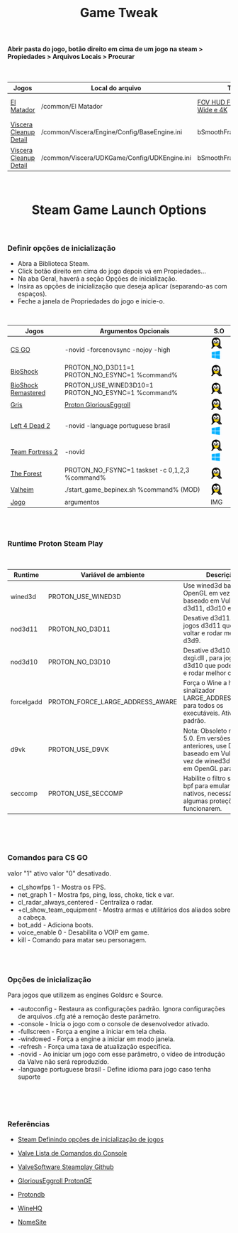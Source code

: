 <br>

<h1 align="center">Game Tweak</h1>

<br>

#### Abrir pasta do jogo, botão direito em cima de um jogo na steam > Propiedades > Arquivos Locais > Procurar

<br>

Jogos | Local do arquivo | Tweak | S.O
------------ | ------------- | ------------- | -------------
[El Matador](https://www.pcgamingwiki.com/wiki/El_Matador) | /common/El Matador | [FOV HUD Fix, Wide, Ultra Wide e 4K](https://community.pcgamingwiki.com/files/file/1496-el-matador-fov-and-hud-fix/) | <img width="25" height="" src="assets/so/linux.png"> <img width="23" height="" src="assets/so/windows.png">
[Viscera Cleanup Detail](https://www.pcgamingwiki.com/wiki/Viscera_Cleanup_Detail) |/common/Viscera/Engine/Config/BaseEngine.ini | bSmoothFrameRate=FALSE | <img width="25" height="" src="assets/so/linux.png"> <img width="23" height="" src="assets/so/windows.png">
[Viscera Cleanup Detail](https://www.pcgamingwiki.com/wiki/Viscera_Cleanup_Detail) |/common/Viscera/UDKGame/Config/UDKEngine.ini | bSmoothFrameRate=FALSE | <img width="25" height="" src="assets/so/linux.png"> <img width="23" height="" src="assets/so/windows.png">
<br>

<h1 align="center">Steam Game Launch Options</h1>

<br>

### Definir opções de inicialização

- Abra a Biblioteca Steam.
- Click botão direito em cima do jogo depois vá em Propiedades...
- Na aba Geral, haverá a seção Opções de inicialização.
- Insira as opções de inicialização que deseja aplicar (separando-as com espaços).
- Feche a janela de Propriedades do jogo e inicie-o.

<br>

Jogos | Argumentos Opcionais| S.O
------------ | -------------| -------------
[CS GO](https://developer.valvesoftware.com/wiki/Console_Command_List) |-novid -forcenovsync -nojoy -high  | <img width="25" height="" src="assets/so/linux.png"> <img width="23" height="" src="assets/so/windows.png">
[BioShock](https://www.pcgamingwiki.com/wiki/BioShock)|PROTON_NO_D3D11=1 PROTON_NO_ESYNC=1 %command% | <img width="25" height="" src="assets/so/linux.png">
[BioShock Remastered](https://www.pcgamingwiki.com/wiki/BioShock_Remastered)|PROTON_USE_WINED3D10=1 PROTON_NO_ESYNC=1 %command% | <img width="25" height="" src="assets/so/linux.png">
[Gris](https://www.pcgamingwiki.com/wiki/GRIS) | [Proton GloriousEggroll](https://github.com/GloriousEggroll/proton-ge-custom/releases) | <img width="25" height="" src="assets/so/linux.png">
[Left 4 Dead 2](https://developer.valvesoftware.com/wiki/Console_Command_List) |-novid -language portuguese brasil  | <img width="25" height="" src="assets/so/linux.png"> <img width="23" height="" src="assets/so/windows.png">
[Team Fortress 2](https://www.pcgamingwiki.com/wiki/Team_Fortress_2) | -novid | <img width="25" height="" src="assets/so/linux.png"> <img width="23" height="" src="assets/so/windows.png">
[The Forest](https://www.pcgamingwiki.com/wiki/The_Forest) | PROTON_NO_FSYNC=1 taskset -c 0,1,2,3 %command% | <img width="25" height="" src="assets/so/linux.png">
[Valheim](https://www.pcgamingwiki.com/wiki/Valheim) | ./start_game_bepinex.sh %command%  (MOD)| <img width="25" height="" src="assets/so/linux.png">
[Jogo]() | argumentos | IMG

<br> <br>

### Runtime Proton Steam Play

<br>

Runtime | Variável de ambiente | Descrição
------------ | -------------| -------------
wined3d | PROTON_USE_WINED3D | Use wined3d baseado em OpenGL em vez de DXVK baseado em Vulkan para d3d11, d3d10 e d3d9.
nod3d11 | PROTON_NO_D3D11	| Desative d3d11.dll , para jogos d3d11 que podem voltar e rodar melhor com d3d9.
nod3d10 | PROTON_NO_D3D10	| Desative d3d10.dll e dxgi.dll , para jogos d3d10 que podem voltar e rodar melhor com d3d9.
forcelgadd | PROTON_FORCE_LARGE_ADDRESS_AWARE | Força o Wine a habilitar o sinalizador LARGE_ADDRESS_AWARE para todos os executáveis. Ativado por padrão.
d9vk | PROTON_USE_D9VK | Nota: Obsoleto no Proton 5.0. Em versões anteriores, use DXVK baseado em Vulkan em vez de wined3d baseado em OpenGL para d3d9.
seccomp | PROTON_USE_SECCOMP | Habilite o filtro seccomp-bpf para emular syscalls nativos, necessários para algumas proteções DRM funcionarem.


<br> <br> <br>

### Comandos para CS GO
valor "1" ativo valor "0" desativado.

- cl_showfps 1 - Mostra os FPS.
- net_graph 1 - Mostra fps, ping, loss, choke, tick e var.
- cl_radar_always_centered - Centraliza o radar.
- +cl_show_team_equipment - Mostra armas e utilitários dos aliados sobre a cabeça.
- bot_add - Adiciona boots.
- voice_enable 0 - Desabilita o VOIP em game.
- kill -  Comando para matar seu personagem.

<br> <br> 

### Opções de inicialização
Para jogos que utilizem as engines Goldsrc e Source.

- -autoconfig - Restaura as configurações padrão. Ignora configurações de arquivos .cfg até a remoção deste parâmetro.
- -console - Inicia o jogo com o console de desenvolvedor ativado.
- -fullscreen - Força a engine a iniciar em tela cheia.
- -windowed - Força a engine a iniciar em modo janela.
- -refresh <taxa>  -  Força uma taxa de atualização específica.
- -novid - Ao iniciar um jogo com esse parâmetro, o vídeo de introdução da Valve não será reproduzido.
- -language portuguese brasil - Define idioma para jogo caso tenha suporte


<br> <br> <br>

### Referências

- [Steam Definindo opções de inicialização de jogos](https://support.steampowered.com/kb_article.php?ref=1040-JWMT-2947&l&l=brazilian)
- [Valve Lista de Comandos do Console](https://developer.valvesoftware.com/wiki/Console_Command_List)
- [ValveSoftware Steamplay Github](https://github.com/ValveSoftware/Proton/blob/proton_5.0/README.md)
- [GloriousEggroll ProtonGE](https://github.com/GloriousEggroll/proton-ge-custom)
- [Protondb](https://www.protondb.com/)    
- [WineHQ](https://wiki.winehq.org/Download)

- [NomeSite](https://odiegoduarte.github.io)


<br> <br> <br>
